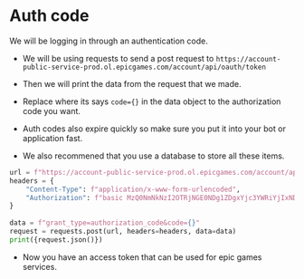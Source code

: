 # Auth code
We will be logging in through an authentication code.

- We will be using requests to send a post request to `https://account-public-service-prod.ol.epicgames.com/account/api/oauth/token` 

- Then we will print the data from the request that we made.

- Replace where its says `code={}` in the data object to the authorization code you want. 

- Auth codes also expire quickly so make sure you put it into your bot or application fast.

- We also recommened that you use a database to store all these items. 

```python
url = f"https://account-public-service-prod.ol.epicgames.com/account/api/oauth/token"
headers = {
    "Content-Type": f"application/x-www-form-urlencoded",
    "Authorization": f"basic MzQ0NmNkNzI2OTRjNGE0NDg1ZDgxYjc3YWRiYjIxNDE6OTIwOWQ0YTVlMjVhNDU3ZmI5YjA3NDg5ZDMxM2I0MWE="
}
    
data = f"grant_type=authorization_code&code={}"
request = requests.post(url, headers=headers, data=data)
print({request.json()})
```

- Now you have an access token that can be used for epic games services.
